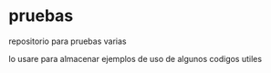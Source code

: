 # pruebas
repositorio para pruebas varias

lo usare para almacenar ejemplos de uso de algunos codigos utiles

